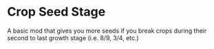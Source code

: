 # Crop Seed Stage

A basic mod that gives you more seeds if you break crops during their second to last growth stage (i.e. 8/9, 3/4, etc.)
